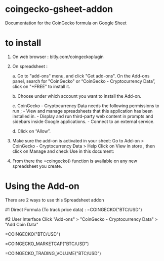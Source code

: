 # coingecko-gsheet-addon
Documentation for the CoinGecko formula on Google Sheet
# to install
1. On web browser : bitly.com/coingeckoplugin
2. On spreadsheet : 
  
   a. Go to "add-ons" menu, and click "Get add-ons". On the Add-ons panel, search for "CoinGecko" or “CoinGecko - Cryptocurrency Data”,           click    on "+FREE" to install it. 
   
   b. Choose under which account you want to install the Add-on.
   
   c. CoinGecko - Cryptocurrency Data needs the following permissions to run ; 
        - View and manage spreadsheets that this application has been installed in.
        - Display and run third-party web content in prompts and sidebars inside Google applications.
        - Connect to an external service. 
   
   d. Click on “Allow”.

3. Make sure the add-on is activated in your sheet: Go to Add-on > CoinGecko - Cryptocurrency Data  > Help Click on View in store , then click on Manage and check Use in this document:

4. From there the =coingecko() function is available on any new spreadsheet you create.

# Using the Add-on
There are 2 ways to use this Spreadsheet addon 

#1 Direct Formula (To track price data) : =COINGECKO("BTC/USD") 

#2 User Interface Click "Add-ons" > "CoinGecko - Cryptocurrency Data" > "Add Coin Data"

=COINGECKO("BTC/USD") 

=COINGECKO_MARKETCAP("BTC/USD")

=COINGECKO_TRADING_VOLUME("BTC/USD")

